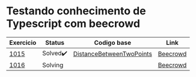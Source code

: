 # Testando conhecimento de Typescript com beecrowd

| Exercicio | Status | Codigo base | Link |
| --------- | ------ | ----------- | ---- |
| [1015](./1015_DistanceBetweenTwoPoints/)| Solved✔️| [DistanceBetweenTwoPoints](./1015_DistanceBetweenTwoPoints/DistanceBetweenTwoPoints.js) | [Beecrowd](https://judge.beecrowd.com/en/problems/view/1015) | 
| [1016](./1016_Distance/README.md) | Solving | | [Beecrowd](https://judge.beecrowd.com/en/problems/view/1016)
